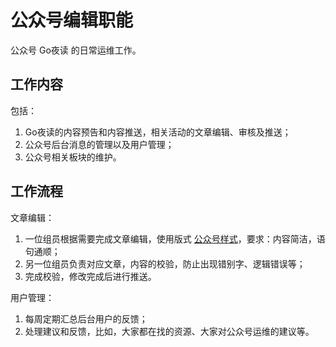 # 公众号编辑职能

公众号 Go夜读 的日常运维工作。

## 工作内容

包括：

1. Go夜读的内容预告和内容推送，相关活动的文章编辑、审核及推送；
2. 公众号后台消息的管理以及用户管理；
3. 公众号相关板块的维护。

## 工作流程

文章编辑：

1. 一位组员根据需要完成文章编辑，使用版式 [公众号样式](http://mdnice.com)，要求：内容简洁，语句通顺；
2. 另一位组员负责对应文章，内容的校验，防止出现错别字、逻辑错误等；
3. 完成校验，修改完成后进行推送。

用户管理：

1. 每周定期汇总后台用户的反馈；
2. 处理建议和反馈，比如，大家都在找的资源、大家对公众号运维的建议等。
